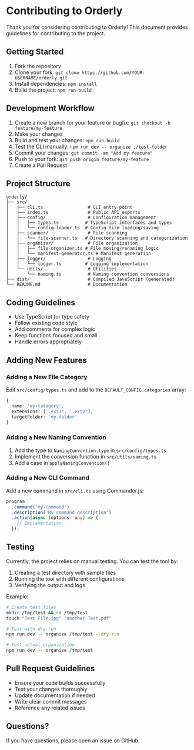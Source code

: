 # Contributing to Orderly

Thank you for considering contributing to Orderly! This document provides guidelines for contributing to the project.

## Getting Started

1. Fork the repository
2. Clone your fork: `git clone https://github.com/YOUR-USERNAME/orderly.git`
3. Install dependencies: `npm install`
4. Build the project: `npm run build`

## Development Workflow

1. Create a new branch for your feature or bugfix: `git checkout -b feature/my-feature`
2. Make your changes
3. Build and test your changes: `npm run build`
4. Test the CLI manually: `npm run dev -- organize ./test-folder`
5. Commit your changes: `git commit -am "Add my feature"`
6. Push to your fork: `git push origin feature/my-feature`
7. Create a Pull Request

## Project Structure

```
orderly/
├── src/
│   ├── cli.ts                 # CLI entry point
│   ├── index.ts               # Public API exports
│   ├── config/                # Configuration management
│   │   ├── types.ts          # TypeScript interfaces and types
│   │   └── config-loader.ts  # Config file loading/saving
│   ├── scanner/               # File scanning
│   │   └── file-scanner.ts   # Directory scanning and categorization
│   ├── organizer/             # File organization
│   │   ├── file-organizer.ts # File moving/renaming logic
│   │   └── manifest-generator.ts # Manifest generation
│   ├── logger/                # Logging
│   │   └── logger.ts         # Logging implementation
│   └── utils/                 # Utilities
│       └── naming.ts          # Naming convention conversions
├── dist/                      # Compiled JavaScript (generated)
└── README.md                  # Documentation
```

## Coding Guidelines

- Use TypeScript for type safety
- Follow existing code style
- Add comments for complex logic
- Keep functions focused and small
- Handle errors appropriately

## Adding New Features

### Adding a New File Category

Edit `src/config/types.ts` and add to the `DEFAULT_CONFIG.categories` array:

```typescript
{
  name: 'my-category',
  extensions: ['.ext1', '.ext2'],
  targetFolder: 'my-folder'
}
```

### Adding a New Naming Convention

1. Add the type to `NamingConvention.type` in `src/config/types.ts`
2. Implement the conversion function in `src/utils/naming.ts`
3. Add a case in `applyNamingConvention()`

### Adding a New CLI Command

Add a new command in `src/cli.ts` using Commander.js:

```typescript
program
  .command('my-command')
  .description('My command description')
  .action(async (options: any) => {
    // Implementation
  });
```

## Testing

Currently, the project relies on manual testing. You can test the tool by:

1. Creating a test directory with sample files
2. Running the tool with different configurations
3. Verifying the output and logs

Example:
```bash
# Create test files
mkdir /tmp/test && cd /tmp/test
touch "Test File.jpg" "Another Test.pdf"

# Test with dry-run
npm run dev -- organize /tmp/test --dry-run

# Test actual organization
npm run dev -- organize /tmp/test
```

## Pull Request Guidelines

- Ensure your code builds successfully
- Test your changes thoroughly
- Update documentation if needed
- Write clear commit messages
- Reference any related issues

## Questions?

If you have questions, please open an issue on GitHub.
